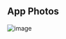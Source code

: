 

## App Photos

![image](https://github.com/zeynalnicat/TravelAI/assets/65115194/517c2f98-0786-410d-a4e0-d274286e5701)
